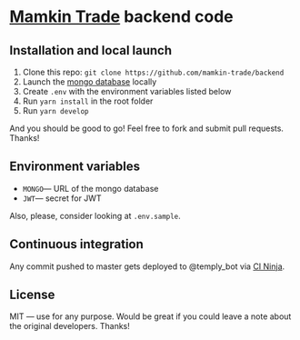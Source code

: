 # [Mamkin Trade](https://mamkin.trade) backend code

## Installation and local launch

1. Clone this repo: `git clone https://github.com/mamkin-trade/backend`
2. Launch the [mongo database](https://www.mongodb.com/) locally
3. Create `.env` with the environment variables listed below
4. Run `yarn install` in the root folder
5. Run `yarn develop`

And you should be good to go! Feel free to fork and submit pull requests. Thanks!

## Environment variables

- `MONGO`— URL of the mongo database
- `JWT`— secret for JWT

Also, please, consider looking at `.env.sample`.

## Continuous integration

Any commit pushed to master gets deployed to @temply_bot via [CI Ninja](https://github.com/backmeupplz/ci-ninja).

## License

MIT — use for any purpose. Would be great if you could leave a note about the original developers. Thanks!
